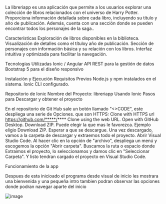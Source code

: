 La libreriapp es una aplicación que permite a los usuarios explorar una colección de libros relacionados con el universo de Harry Potter. Proporciona información detallada sobre cada libro, incluyendo su título y año de publicación. Además, cuenta con una sección donde se pueden encontrar todos los personajes de la saga..

Características
Exploración de libros disponibles en la biblioteca.
Visualización de detalles como el títuloy año de publicación.
Sección de personajes con información básica y su relación con los libros.
Interfaz intuitiva y optimizada para facilitar la navegación.

Tecnologías Utilizadas
Ionic / Angular
API REST para la gestión de datos
Bootstrap 5 para el diseño responsivo

Instalación y Ejecución Requisitos Previos
Node.js y npm instalados en el sistema.
Ionic CLI configurado.






Repositorio de Ionic Nombre del Proyecto: libreriapp Usando Ionic Pasos para Descargar y obtener el proyecto

En el repositorio de Git Hub sale un botón llamado "<>CODE", este despliega una serie de Opciones.
que son 
HTTPS:
Clone with HTTPS url
https://github.com/*****/****
Clone using the web URL.
Open with GitHub Desktop.
Download ZIP.
Puede elegir la que mas le favorezca.
Ejemplo eligio Download ZIP.
Esperar a que se descargue.
Una vez descargado, vamos a la carpeta de descargar y extraemos todo el proyecto.
Abrir Visual Studio Code.
Al hacer clic en la opción de "archivo", despliega un menú y escogemos la opción "Abrir carpeta".
Buscamos la ruta o espacio donde Extraimos el proyecto, lo seleccionamos y damos clic en "Seleccionar Carpeta".
Y listo tendran cargado el proyecto en Visual Studio Code.








Funcionamiento de la app


 Despues de esta inicioado el programa desde visual de inicio les mostrara una bienvenida y una pequeña intro tambien podran observar las opciones donde podran navegar aparte del inicio
 
 ![image](https://github.com/user-attachments/assets/34f651b5-ecad-48fa-9b28-9c7a8dd7173c) 


